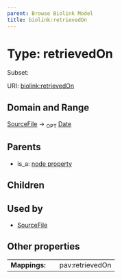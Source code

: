 ```yaml
---
parent: Browse Biolink Model
title: biolink:retrievedOn
---
```


# Type: retrievedOn

Subset:




URI: [biolink:retrievedOn](https://w3id.org/biolink/vocab/retrievedOn)

## Domain and Range

[SourceFile](SourceFile.md) ->  <sub>OPT</sub> [Date](types/Date.md)

## Parents

 *  is_a: [node property](node_property.md)

## Children


## Used by

 * [SourceFile](SourceFile.md)

## Other properties

|  |  |  |
| --- | --- | --- |
| **Mappings:** | | pav:retrievedOn |


